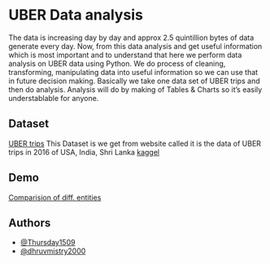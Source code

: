 
# UBER Data analysis

The data is increasing day by day and approx 2.5 quintillion bytes of data generate every day. 
Now, from this data analysis and get useful information which is most important and to understand that here we perform data analysis on UBER data using Python.
We do process of cleaning, transforming, manipulating data into useful information so we can use that in future decision making.
Basically we take one data set of UBER trips and then do analysis.
Analysis will do by making of Tables & Charts so it’s easily understablable for anyone. 



## Dataset
[UBER trips](https://docs.google.com/spreadsheets/d/1ZOskXTujTuSpEYk0YLcN6XEJhB01RoJF5Zt5WJqNWFw/edit?usp=sharing)
This Dataset is we get from website called 
it is the data of UBER trips in 2016 of USA, India, Shri Lanka
[kaggel](https://www.kaggle.com/code/mohamed08/exploratory-data-analysis-for-uber-trips/data)
## Demo
[Comparision of diff. entities](https://drive.google.com/file/d/19avHxMQjPNap9x_3g34PuUMTh3O2BA9-/view?usp=sharing)


## Authors

- [@Thursday1509](https://github.com/Thursday1509)
- [@dhruvmistry2000](https://github.com/dhruvmistry2000)


